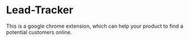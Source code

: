 # Lead-Tracker
 This is a google chrome extension, which can help your product to find a potential customers online.
